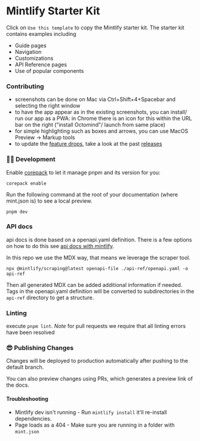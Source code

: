 # Mintlify Starter Kit

Click on `Use this template` to copy the Mintlify starter kit. The starter kit contains examples including

- Guide pages
- Navigation
- Customizations
- API Reference pages
- Use of popular components

### Contributing

- screenshots can be done on Mac via Ctrl+Shift+4+Spacebar and selecting the right window
- to have the app appear as in the existing screenshots, you can install/ run our app as a PWA: in Chrome there is an icon for this within the URL bar on the right ("install Octomind"/ launch from same place)
- for simple highlighting such as boxes and arrows, you can use MacOS Preview -> Markup tools
- to update the [feature drops](https://octomind.dev/docs/changelog), take a look at the past [releases](https://github.com/OctoMind-dev/automagically/releases)

### 👩‍💻 Development

Enable [corepack](https://nodejs.org/api/corepack.html) to let it manage pnpm and its version for you:

```shell
corepack enable
```

Run the following command at the root of your documentation (where mint.json is) to see a local preview.

```
pnpm dev
```

### API docs

api docs is done based on a openapi.yaml definition. There is a few options on how to do this see
[api docs with mintlify](https://mintlify.com/docs/api-playground/openapi/setup).

In this repo we use the MDX way, that means we leverage the scraper tool.

```
npx @mintlify/scraping@latest openapi-file ./api-ref/openapi.yaml -o api-ref
```

Then all generated MDX can be added additional information if needed. Tags in the openapi.yaml definition
will be converted to subdirectories in the `api-ref` directory to get a structure.

### Linting

execute `pnpm lint`. _Note_ for pull requests we require that all linting errors have been resolved

### 😎 Publishing Changes

Changes will be deployed to production automatically after pushing to the default branch.

You can also preview changes using PRs, which generates a preview link of the docs.

#### Troubleshooting

- Mintlify dev isn't running - Run `mintlify install` it'll re-install dependencies.
- Page loads as a 404 - Make sure you are running in a folder with `mint.json`
